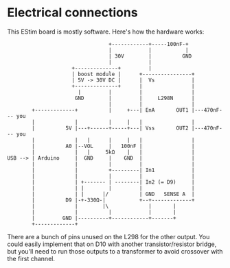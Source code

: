 Electrical connections
======================

This EStim board is mostly software. Here's how the hardware works:

```
                                 +------------+-----100nF-+
                                 |            |           |
                                 | 30V        |          GND
                                 |            |
                     +--------------+         |
                     | boost module |      +----------------+
                     | 5V -> 30V DC |      |  Vs            |
                     +--------------+      |                |
                       |         |         |                |
                      GND        |         |     L298N      |
                                 |         |                |
        +-------------+          |     +---| EnA       OUT1 |---470nF--- you
        |             |          |     |   |                |
        |          5V |---+------+-----+---| Vss       OUT2 |---470nF--- you
        |             |   |      |     |   |                |
        |          A0 |--VOL     |   100nF |                |
        |             |   |     5kΩ    |   |                |
USB --> | Arduino     |  GND     |    GND  |                |
        |             |          |         |                |
        |             |          +---------| In1            |
        |             |          |         |                |
        |             | +------- | --------| In2 (= D9)     |
        |             | |        |         |                |
        |             | |      |/          | GND   SENSE A  |
        |          D9 |-+-330Ω-|           +--+-------------+
        |             |        |\             |       |
        |             |          |            |       |
        |         GND |----------+------------+-------+
        +-------------+
```

There are a bunch of pins unused on the L298 for the other output. You could
easily implement that on D10 with another transistor/resistor bridge, but you'll
need to run those outputs to a transformer to avoid crossover with the first
channel.
